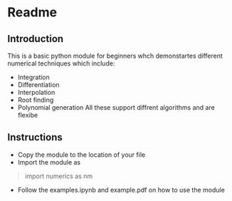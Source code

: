 # Readme  

## Introduction
This is a basic python module for beginners whch demonstartes different numerical techniques which include:
- Integration
- Differentiation
- Interpolation
- Root finding
- Polynomial generation
All these support diffrent algorithms and are flexibe  

## Instructions
- Copy the module to the location of your file
- Import the module as
>    import numerics as nm
- Follow the examples.ipynb and example.pdf on how to use the module
